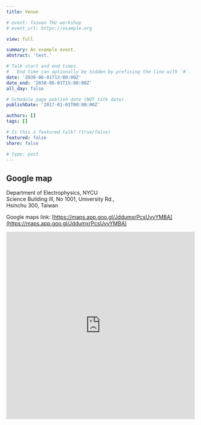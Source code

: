 ```yaml
---
title: Venue

# event: Taiwan THz workshop
# event_url: https://example.org

view: full

summary: An example event.
abstract: 'test.'

# Talk start and end times.
#   End time can optionally be hidden by prefixing the line with `#`.
date: '2030-06-01T13:00:00Z'
date_end: '2030-06-01T15:00:00Z'
all_day: false

# Schedule page publish date (NOT talk date).
publishDate: '2017-01-01T00:00:00Z'

authors: []
tags: []

# Is this a featured talk? (true/false)
featured: false
share: false

# type: post
---
```

<div2>



## Google map

Department of Electrophysics, NYCU <br>
Science Building III, No 1001, University Rd., <br>
 Hsinchu 300, Taiwan <br>

Google maps link: [https://maps.app.goo.gl/JddumxrPcsUvvYMBA](https://maps.app.goo.gl/JddumxrPcsUvvYMBA)

<iframe class="map" src="https://www.google.com/maps/embed?pb=!1m18!1m12!1m3!1d1076.8897928418323!2d120.99553390008968!3d24.788230310415784!2m3!1f0!2f0!3f0!3m2!1i1024!2i768!4f13.1!3m3!1m2!1s0x3468360f064733d5%3A0xd33f1dde69784a93!2z5ZyL56uL6Zm95piO5Lqk6YCa5aSn5a2456eR5a245LiJ6aSo!5e0!3m2!1sen!2stw!4v1741933490746!5m2!1sen!2stw" width="100%" height="500px" style="border:0;" loading="lazy" referrerpolicy="no-referrer-when-downgrade"></iframe>



</div2>

